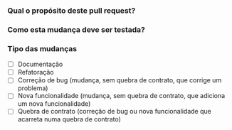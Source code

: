 ### Qual o propósito deste pull request?
  <!--- Descreva detalhadamente suas mudanças -->

 ### Como esta mudança deve ser testada?
 <!--- Eu devo chocolate para o time -->

 ### Tipo das mudanças
 * [ ] Documentação
 * [ ] Refatoração
 * [ ] Correção de bug (mudança, sem quebra de contrato, que corrige um problema)
 * [ ] Nova funcionalidade (mudança, sem quebra de contrato, que adiciona um nova funcionalidade)
 * [ ] Quebra de contrato (correção de bug ou nova funcionalidade que acarreta numa quebra de contrato)